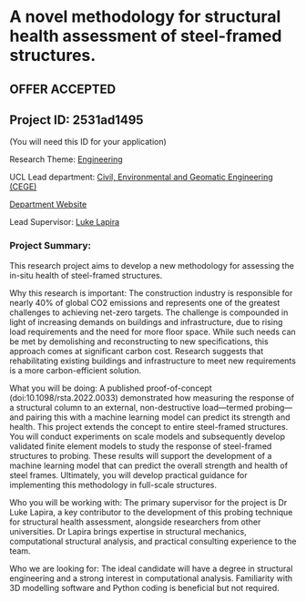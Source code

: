 # A novel methodology for structural health assessment of steel-framed structures.

## **OFFER ACCEPTED**

## Project ID: **2531ad1495**
(You will need this ID for your application)

Research Theme: [Engineering](../themes/engineering.md)

UCL Lead department: [Civil, Environmental and Geomatic Engineering (CEGE)](../departments/civil-environmental-and-geomatic-engineering.md)

[Department Website](https://www.ucl.ac.uk/civil-environmental-geomatic-engineering)

Lead Supervisor: [Luke Lapira](https://profiles.ucl.ac.uk/92477)

### Project Summary:

This research project aims to develop a new methodology for assessing the in-situ health of steel-framed structures.

Why this research is important: The construction industry is responsible for nearly 40% of global CO2 emissions and represents one of the greatest challenges to achieving net-zero targets. The challenge is compounded in light of increasing demands on buildings and infrastructure, due to rising load requirements and the need for more floor space. While such needs can be met by demolishing and reconstructing to new specifications, this approach comes at significant carbon cost. Research suggests that rehabilitating existing buildings and infrastructure to meet new requirements is a more carbon-efficient solution.

What you will be doing: A published proof-of-concept (doi:10.1098/rsta.2022.0033) demonstrated how measuring the response of a structural column to an external, non-destructive load—termed probing—and pairing this with a machine learning model can predict its strength and health. This project extends the concept to entire steel-framed structures.  You will conduct experiments on scale models and subsequently develop validated finite element models to study the response of steel-framed structures to probing. These results will support the development of a machine learning model that can predict the overall strength and health of steel frames. Ultimately, you will develop practical guidance for implementing this methodology in full-scale structures.

Who you will be working with: The primary supervisor for the project is Dr Luke Lapira, a key contributor to the development of this probing technique for structural health assessment, alongside researchers from other universities. Dr Lapira brings expertise in structural mechanics, computational structural analysis, and practical consulting experience to the team.

Who we are looking for: The ideal candidate will have a degree in structural engineering and a strong interest in computational analysis. Familiarity with 3D modelling software and Python coding is beneficial but not required.
